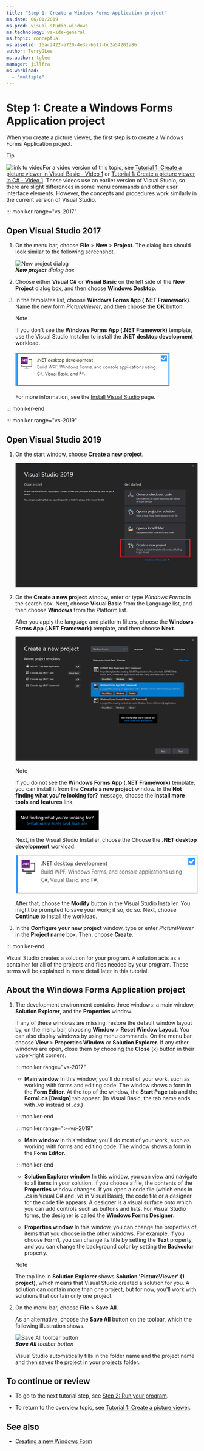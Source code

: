 ```yaml
---
title: "Step 1: Create a Windows Forms Application project"
ms.date: 06/01/2019
ms.prod: visual-studio-windows
ms.technology: vs-ide-general
ms.topic: conceptual
ms.assetid: 16ac2422-e720-4e3a-b511-bc2a54201a86
author: TerryGLee
ms.author: tglee
manager: jillfra
ms.workload:
  - "multiple"
---
```

# Step 1: Create a Windows Forms Application project

When you create a picture viewer, the first step is to create a Windows Forms Application project.

 > [!TIP]
 > ![link to video](../data-tools/media/playvideo.gif)For a video version of this topic, see [Tutorial 1: Create a picture viewer in Visual Basic - Video 1](http://go.microsoft.com/fwlink/?LinkId=205209) or [Tutorial 1: Create a picture viewer in C# - Video 1](http://go.microsoft.com/fwlink/?LinkId=205199). These videos use an earlier version of Visual Studio, so there are slight differences in some menu commands and other user interface elements. However, the concepts and procedures work similarly in the current version of Visual Studio.

::: moniker range="vs-2017"

## Open Visual Studio 2017

1. On the menu bar, choose **File** > **New** > **Project**. The dialog box should look similar to the following screenshot.

     ![New project dialog](../ide/media/newprojectdialogcallouts.png)<br/>***New project** dialog box*

2. Choose either **Visual C#** or **Visual Basic** on the left side of the **New Project** dialog box, and then choose **Windows Desktop**.

3. In the templates list, choose **Windows Forms App (.NET Framework)**. Name the new form *PictureViewer*, and then choose the **OK** button.

    >[!NOTE]
    >If you don't see the **Windows Forms App (.NET Framework)** template, use the Visual Studio Installer to install the **.NET desktop development** workload.<br/><br/>![.NET desktop development workload in the Visual Studio Installer](../ide/media/dot-net-desktop-dev-workload.png)<br/><br/> For more information, see the [Install Visual Studio](../install/install-visual-studio.md) page.

::: moniker-end

::: moniker range="vs-2019"

## Open Visual Studio 2019

1. On the start window, choose **Create a new project**.

   ![View the 'Create a new project' window](../get-started/media/vs-2019/create-new-project-dark-theme.png)

1. On the **Create a new project** window, enter or type *Windows Forms* in the search box. Next, choose **Visual Basic** from the Language list, and then choose **Windows** from the Platform list. 

   After you apply the language and platform filters, choose the **Windows Forms App (.NET Framework)** template, and then choose **Next**.

   ![Choose the Visual Basic template for the Windows Forms App (.NET Framework)](../get-started/visual-basic/media/vs-2019/vb-create-new-project-search-winforms-filtered.png)

   > [!NOTE]
   > If you do not see the **Windows Forms App (.NET Framework)** template, you can install it from the **Create a new project** window. In the **Not finding what you're looking for?** message, choose the **Install more tools and features** link.
   >
   > ![The 'Install more tools and features' link from the 'Not finding what you're looking for' message in the 'Create new project' window](../get-started/media/vs-2019/not-finding-what-looking-for.png) 
   > 
   > Next, in the Visual Studio Installer, choose the Choose the **.NET desktop development** workload.
   > 
   > ![.NET Core workload in the Visual Studio Installer](../ide/media/install-dot-net-desktop-env.png)
   >
   > After that, choose the **Modify** button in the Visual Studio Installer. You might be prompted to save your work; if so, do so. Next, choose **Continue** to install the workload. 

1. In the **Configure your new project** window, type or enter *PictureViewer* in the **Project name** box. Then, choose **Create**.

::: moniker-end

Visual Studio creates a solution for your program. A solution acts as a container for all of the projects and files needed by your program. These terms will be explained in more detail later in this tutorial.

## About the Windows Forms Application project

1. The development environment contains three windows: a main window, **Solution Explorer**, and the **Properties** window.

     If any of these windows are missing, restore the default window layout by, on the menu bar, choosing **Window** > **Reset Window Layout**. You can also display windows by using menu commands. On the menu bar, choose **View** > **Properties Window** or **Solution Explorer**. If any other windows are open, close them by choosing the **Close** (x) button in their upper-right corners.

    ::: moniker range="vs-2017"

    - **Main window** In this window, you'll do most of your work, such as working with forms and editing code. The window shows a form in the **Form Editor**. At the top of the window, the **Start Page** tab and the **Form1.cs [Design]** tab appear. (In Visual Basic, the tab name ends with *.vb* instead of *.cs*.)

    ::: moniker-end

    ::: moniker range=">=vs-2019"

    - **Main window** In this window, you'll do most of your work, such as working with forms and editing code. The window shows a form in the **Form Editor**.

    ::: moniker-end

    - **Solution Explorer window** In this window, you can view and navigate to all items in your solution. If you choose a file, the contents of the **Properties** window changes. If you open a code file (which ends in *.cs* in Visual C# and *.vb* in Visual Basic), the code file or a designer for the code file appears. A designer is a visual surface onto which you can add controls such as buttons and lists. For Visual Studio forms, the designer is called the **Windows Forms Designer**.

    - **Properties window** In this window, you can change the properties of items that you choose in the other windows. For example, if you choose Form1, you can change its title by setting the **Text** property, and you can change the background color by setting the **Backcolor** property.

    > [!NOTE]
    > The top line in **Solution Explorer** shows **Solution 'PictureViewer' (1 project)**, which means that Visual Studio created a solution for you. A solution can contain more than one project, but for now, you'll work with solutions that contain only one project.

1. On the menu bar, choose **File** > **Save All**.

     As an alternative, choose the **Save All** button on the toolbar, which the following illustration shows.

     ![Save All toolbar button](../ide/media/express_iconsaveall.png)<br/>
     ***Save All** toolbar button*

     Visual Studio automatically fills in the folder name and the project name and then saves the project in your projects folder.

## To continue or review

- To go to the next tutorial step, see [Step 2: Run your program](../ide/step-2-run-your-program.md).

- To return to the overview topic, see [Tutorial 1: Create a picture viewer](../ide/tutorial-1-create-a-picture-viewer.md).

## See also

- [Creating a new Windows Form](/dotnet/framework/winforms/creating-a-new-windows-form/)